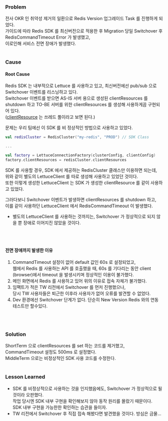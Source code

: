 ### Problem
전사 OKR 인 취약성 제거의 일환으로 Redis Version 업그레이드 Task 를 진행하게 되었다.  
가이드에 따라 Redis SDK 를 최신버전으로 적용한 후 Migration 당일 Switchover 후 RedisCommandTimeout Error 가 발생했고,  
이로인해 서비스 전면 장애가 발생했다.
<br/>
<br/>

### Cause
#### Root Cause
Redis SDK 는 내부적으로 Lettuce 를 사용하고 있고, 최신버전에선 pub/sub 으로 Switchover 이벤트를 리스닝하고 있다.      
Switchover 이벤트를 받으면 AS-IS 서버 용으로 생성된 clientResources 를 shutdown 하고 TO-BE 서버를 위한 clientResources 를 생성해 사용하게끔 구현되어 있다.  
([clientResource](https://github.com/redis/lettuce/wiki/Configuring-Client-resources) 는 쓰레드 풀이라고 보면 된다.)  

문제는 우리 팀에선 이 SDK 를 비 정상적인 방법으로 사용하고 있었다.

```kotlin
val redisCluster = RedisCluster("my-redis", "PROD") // SDK Class

...

val factory = LettuceConnectionFactory(clusterConfig, clientConfig)
factory.clientResources = redisCluster.clientResources
```
SDK 를 사용할 경우, SDK 에서 제공하는 RedisCluster 클래스만 이용하면 되는데,  
위와 같이 별도의 LettuceClient 를 따로 생성해 사용하고 있었던 것이다.  
또한 이렇게 생성한 LettuceClient 는 SDK 가 생성한 clientResource 를 같이 사용하고 있었다.  

그러다보니 Switchover 이벤트가 발생하면 clientResources 를 shutdown 하고,  
이를 같이 사용하던 LettuceClient 에서 RedisCommandTimeout 이 발생했다.  
* 별도의 LettuceClient 를 사용하는 것까지는, Switchover 가 정상적으로 되지 않을 뿐 장애로 이어지진 않았을 것이다.
<br/>
<br/>

#### 전면 장애까지 발생한 이유 
1. CommandTimeout 설정이 없어 default 값인 60s 로 설정되었고,  
   웹에서 Redis 를 사용하는 API 를 호출했을 때, 60s 를 기다리는 동안 client (browser)에서 timeout 을 발생시키며 정상적인 이용이 불가했다.
2. 메인 화면에서 Redis 를 사용하고 있어 위의 이유로 접속 자체가 불가했다.
3. 임팩트가 적은 TW 리전에서 Switchover 를 먼저 진행했으나,  
   당시 TW 사용자들은 퇴근한 이후라 사용자가 없어 오류를 발견할 수 없었다.
4. Dev 환경에선 Switchover 단계가 없다. 단순히 New Version Redis 와의 연동 테스트만 할수있다.
<br/>
<br/>

### Solution
ShortTerm 으로 clientResources 를 set 하는 코드를 제거했고, CommandTimeout 설정도 500ms 로 설정했다.  
MiddleTerm 으로는 비정상적인 SDK 사용 코드를 수정한다.
<br/>
<br/>

### Lesson Learned
* SDK 를 비정상적으로 사용하는 것을 인지했음에도, Switchover 가 정상적으로 될것이라 오판했다.  
  작업 당시엔 SDK 내부 구현을 확인해보지 않아 동작 원리를 몰랐기 때문이다.  
  SDK 내부 구현을 가능한한 확인하는 습관을 들이자.  
* TW 리전에서 Switchover 후 직접 접속 해봤다면 발견했을 것이다.
  방심은 금물...
<br/>
<br/>
<br/>
